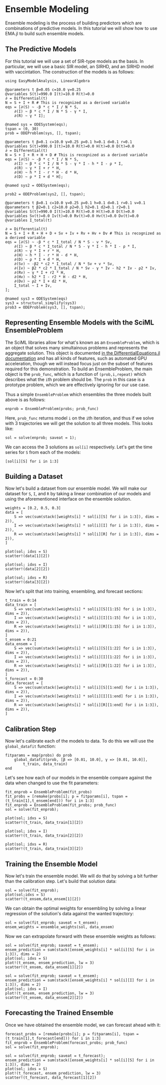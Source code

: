 # Ensemble Modeling

Ensemble modeling is the process of building predictors which are combinations of
predictive models. In this tutorial we will show how to use EMA.jl to build such
ensemble models.

## The Predictive Models

For this tutorial we will use a set of SIR-type models as the basis. In particular,
we will use a basic SIR model, an SIRHD, and an SIRHD model with vaccintation. The
construction of the models is as follows:

```@example ensemble
using EasyModelAnalysis, LinearAlgebra

@parameters t β=0.05 c=10.0 γ=0.25
@variables S(t)=990.0 I(t)=10.0 R(t)=0.0
∂ = Differential(t)
N = S + I + R # This is recognized as a derived variable
eqs = [∂(S) ~ -β * c * I / N * S,
    ∂(I) ~ β * c * I / N * S - γ * I,
    ∂(R) ~ γ * I];

@named sys = ODESystem(eqs);
tspan = (0, 30)
prob = ODEProblem(sys, [], tspan);

@parameters t β=0.1 c=10.0 γ=0.25 ρ=0.1 h=0.1 d=0.1 r=0.1
@variables S(t)=990.0 I(t)=10.0 R(t)=0.0 H(t)=0.0 D(t)=0.0
∂ = Differential(t)
N = S + I + R + H + D # This is recognized as a derived variable
eqs = [∂(S) ~ -β * c * I / N * S,
    ∂(I) ~ β * c * I / N * S - γ * I - h * I - ρ * I,
    ∂(R) ~ γ * I + r * H,
    ∂(H) ~ h * I - r * H - d * H,
    ∂(D) ~ ρ * I + d * H];

@named sys2 = ODESystem(eqs);

prob2 = ODEProblem(sys2, [], tspan);

@parameters t β=0.1 c=10.0 γ=0.25 ρ=0.1 h=0.1 d=0.1 r=0.1 v=0.1
@parameters t β2=0.1 c2=10.0 ρ2=0.1 h2=0.1 d2=0.1 r2=0.1
@variables S(t)=990.0 I(t)=10.0 R(t)=0.0 H(t)=0.0 D(t)=0.0
@variables Sv(t)=0.0 Iv(t)=0.0 Rv(t)=0.0 Hv(t)=0.0 Dv(t)=0.0
@variables I_total(t)

∂ = Differential(t)
N = S + I + R + H + D + Sv + Iv + Rv + Hv + Dv # This is recognized as a derived variable
eqs = [∂(S) ~ -β * c * I_total / N * S - v * Sv,
    ∂(I) ~ β * c * I_total / N * S - γ * I - h * I - ρ * I,
    ∂(R) ~ γ * I + r * H,
    ∂(H) ~ h * I - r * H - d * H,
    ∂(D) ~ ρ * I + d * H,
    ∂(Sv) ~ -β2 * c2 * I_total / N * Sv + v * Sv,
    ∂(Iv) ~ β2 * c2 * I_total / N * Sv - γ * Iv - h2 * Iv - ρ2 * Iv,
    ∂(Rv) ~ γ * I + r2 * H,
    ∂(Hv) ~ h2 * I - r2 * H - d2 * H,
    ∂(Dv) ~ ρ2 * I + d2 * H,
    I_total ~ I + Iv,
];

@named sys3 = ODESystem(eqs)
sys3 = structural_simplify(sys3)
prob3 = ODEProblem(sys3, [], tspan);
```

## Representing Ensemble Models with the SciML EnsembleProblem

The SciML libraries allow for what's known as an `EnsembleProblem`, which is an object that
solves many simultainous problems and represents the aggregate solution. This object is
documented
[in the DifferentialEquations.jl documentation](https://docs.sciml.ai/DiffEqDocs/stable/features/ensemble/)
and has all kinds of features, such as automated GPU acceleration, though we will instead
focus just on the subset of features required for this demonstration. To build an
EnsembleProblem, the main object is the `prob_func`, which is a function of `(prob,i,repeat)`
which describes what the `i`th problem should be. The `prob` in this case is a
prototype problem, which we are effectively ignoring for our use case.

Thus a simple `EnsembleProblem` which ensembles the three models built above is as follows:

```@example ensemble
enprob = EnsembleProblem(probs; prob_func)
```

Here, `prob_func` returns model `i` on the `i`th iteration, and thus if we solve with
3 trajectories we will get the solution to all three models. This looks like:

```@example ensemble
sol = solve(enprob; saveat = 1);
```

We can access the 3 solutions as `sol[i]` respectively. Let's get the time series
for `S` from each of the models:

```@example ensemble
[sol[i][S] for i in 1:3]
```

## Building a Dataset

Now let's build a dataset from our ensemble model. We will make our dataset for `S`,
`I`, and `R` by taking a linear combination of our models and using the aforementioned
interface on the ensemble solution.

```@example ensemble
weights = [0.2, 0.5, 0.3]
data = [
    S => vec(sum(stack([weights[i] * sol[i][S] for i in 1:3]), dims = 2)),
    I => vec(sum(stack([weights[i] * sol[i][I] for i in 1:3]), dims = 2)),
    R => vec(sum(stack([weights[i] * sol[i][R] for i in 1:3]), dims = 2)),
]
```

```@example ensemble
plot(sol; idxs = S)
scatter!(data[1][2])
```

```@example ensemble
plot(sol; idxs = I)
scatter!(data[2][2])
```

```@example ensemble
plot(sol; idxs = R)
scatter!(data[3][2])
```

Now let's split that into training, ensembling, and forecast sections:

```@example ensemble
t_train = 0:14
data_train = [
    S => vec(sum(stack([weights[i] * sol[i][S][1:15] for i in 1:3]), dims = 2)),
    I => vec(sum(stack([weights[i] * sol[i][I][1:15] for i in 1:3]), dims = 2)),
    R => vec(sum(stack([weights[i] * sol[i][R][1:15] for i in 1:3]), dims = 2)),
]
t_ensem = 0:21
data_ensem = [
    S => vec(sum(stack([weights[i] * sol[i][S][1:22] for i in 1:3]), dims = 2)),
    I => vec(sum(stack([weights[i] * sol[i][I][1:22] for i in 1:3]), dims = 2)),
    R => vec(sum(stack([weights[i] * sol[i][R][1:22] for i in 1:3]), dims = 2)),
]
t_forecast = 0:30
data_forecast = [
    S => vec(sum(stack([weights[i] * sol[i][S][1:end] for i in 1:3]), dims = 2)),
    I => vec(sum(stack([weights[i] * sol[i][I][1:end] for i in 1:3]), dims = 2)),
    R => vec(sum(stack([weights[i] * sol[i][R][1:end] for i in 1:3]), dims = 2)),
]
```

## Calibration Step

Now let's calibrate each of the models to data. To do this we will use the `global_datafit`
function:

```@example ensemble
fitparams = map(probs) do prob
    global_datafit(prob, [β => [0.01, 10.0], γ => [0.01, 10.0]],
        t_train, data_train)
end
```

Let's see how each of our models in the ensemble compare against the data when changed
to use the fit parameters:

```@example ensemble
fit_enprob = EnsembleProblem(fit_probs)
fit_probs = [remake(probs[i]; p = fitparams[i], tspan = (t_train[1],t_ensem[end])) for i in 1:3]
fit_enprob = EnsembleProblem(fit_probs; prob_func)
sol = solve(fit_enprob);

plot(sol; idxs = S)
scatter!(t_train, data_train[1][2])
```

```@example ensemble
plot(sol; idxs = I)
scatter!(t_train, data_train[2][2])
```

```@example ensemble
plot(sol; idxs = R)
scatter!(t_train, data_train[3][2])
```

## Training the Ensemble Model

Now let's train the ensemble model. We will do that by solving a bit further than the
calibration step. Let's build that solution data:

```@example ensemble
sol = solve(fit_enprob);
plot(sol;idxs = S)
scatter!(t_ensem,data_ensem[1][2])
```

We can obtain the optimal weights for ensembling by solving a linear regression of
the solution's data against the wanted trajectory:

```@example ensemble
sol = solve(fit_enprob; saveat = t_ensem);
ensem_weights = ensemble_weights(sol, data_ensem)
```

Now we can extrapolate forward with these ensemble weights as follows:

```@example ensemble
sol = solve(fit_enprob; saveat = t_ensem);
ensem_prediction = sum(stack([ensem_weights[i] * sol[i][S] for i in 1:3]), dims = 2)
plot(sol; idxs = S)
plot!(t_ensem, ensem_prediction, lw = 3)
scatter!(t_ensem, data_ensem[1][2])
```

```@example ensemble
sol = solve(fit_enprob; saveat = t_ensem);
ensem_prediction = sum(stack([ensem_weights[i] * sol[i][I] for i in 1:3]), dims = 2)
plot(sol; idxs = I)
plot!(t_ensem, ensem_prediction, lw = 3)
scatter!(t_ensem, data_ensem[2][2])
```

## Forecasting the Trained Ensemble

Once we have obtained the ensemble model, we can forecast ahead with it:

```@example ensemble
forecast_probs = [remake(probs[i]; p = fitparams[i], tspan = (t_train[1],t_forecast[end])) for i in 1:3]
fit_enprob = EnsembleProblem(forecast_probs; prob_func)
sol = solve(fit_enprob);

sol = solve(fit_enprob; saveat = t_forecast);
ensem_prediction = sum(stack([ensem_weights[i] * sol[i][S] for i in 1:3]), dims = 2)
plot(sol; idxs = S)
plot!(t_forecast, ensem_prediction, lw = 3)
scatter!(t_forecast, data_forecast[1][2])
```
